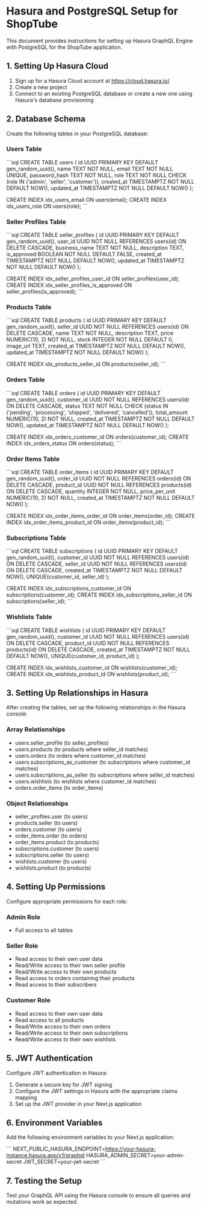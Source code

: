 # Hasura and PostgreSQL Setup for ShopTube

This document provides instructions for setting up Hasura GraphQL Engine with PostgreSQL for the ShopTube application.

## 1. Setting Up Hasura Cloud

1. Sign up for a Hasura Cloud account at https://cloud.hasura.io/
2. Create a new project
3. Connect to an existing PostgreSQL database or create a new one using Hasura's database provisioning

## 2. Database Schema

Create the following tables in your PostgreSQL database:

### Users Table
\`\`\`sql
CREATE TABLE users (
  id UUID PRIMARY KEY DEFAULT gen_random_uuid(),
  name TEXT NOT NULL,
  email TEXT NOT NULL UNIQUE,
  password_hash TEXT NOT NULL,
  role TEXT NOT NULL CHECK (role IN ('admin', 'seller', 'customer')),
  created_at TIMESTAMPTZ NOT NULL DEFAULT NOW(),
  updated_at TIMESTAMPTZ NOT NULL DEFAULT NOW()
);

CREATE INDEX idx_users_email ON users(email);
CREATE INDEX idx_users_role ON users(role);
\`\`\`

### Seller Profiles Table
\`\`\`sql
CREATE TABLE seller_profiles (
  id UUID PRIMARY KEY DEFAULT gen_random_uuid(),
  user_id UUID NOT NULL REFERENCES users(id) ON DELETE CASCADE,
  business_name TEXT NOT NULL,
  description TEXT,
  is_approved BOOLEAN NOT NULL DEFAULT FALSE,
  created_at TIMESTAMPTZ NOT NULL DEFAULT NOW(),
  updated_at TIMESTAMPTZ NOT NULL DEFAULT NOW()
);

CREATE INDEX idx_seller_profiles_user_id ON seller_profiles(user_id);
CREATE INDEX idx_seller_profiles_is_approved ON seller_profiles(is_approved);
\`\`\`

### Products Table
\`\`\`sql
CREATE TABLE products (
  id UUID PRIMARY KEY DEFAULT gen_random_uuid(),
  seller_id UUID NOT NULL REFERENCES users(id) ON DELETE CASCADE,
  name TEXT NOT NULL,
  description TEXT,
  price NUMERIC(10, 2) NOT NULL,
  stock INTEGER NOT NULL DEFAULT 0,
  image_url TEXT,
  created_at TIMESTAMPTZ NOT NULL DEFAULT NOW(),
  updated_at TIMESTAMPTZ NOT NULL DEFAULT NOW()
);

CREATE INDEX idx_products_seller_id ON products(seller_id);
\`\`\`

### Orders Table
\`\`\`sql
CREATE TABLE orders (
  id UUID PRIMARY KEY DEFAULT gen_random_uuid(),
  customer_id UUID NOT NULL REFERENCES users(id) ON DELETE CASCADE,
  status TEXT NOT NULL CHECK (status IN ('pending', 'processing', 'shipped', 'delivered', 'cancelled')),
  total_amount NUMERIC(10, 2) NOT NULL,
  created_at TIMESTAMPTZ NOT NULL DEFAULT NOW(),
  updated_at TIMESTAMPTZ NOT NULL DEFAULT NOW()
);

CREATE INDEX idx_orders_customer_id ON orders(customer_id);
CREATE INDEX idx_orders_status ON orders(status);
\`\`\`

### Order Items Table
\`\`\`sql
CREATE TABLE order_items (
  id UUID PRIMARY KEY DEFAULT gen_random_uuid(),
  order_id UUID NOT NULL REFERENCES orders(id) ON DELETE CASCADE,
  product_id UUID NOT NULL REFERENCES products(id) ON DELETE CASCADE,
  quantity INTEGER NOT NULL,
  price_per_unit NUMERIC(10, 2) NOT NULL,
  created_at TIMESTAMPTZ NOT NULL DEFAULT NOW()
);

CREATE INDEX idx_order_items_order_id ON order_items(order_id);
CREATE INDEX idx_order_items_product_id ON order_items(product_id);
\`\`\`

### Subscriptions Table
\`\`\`sql
CREATE TABLE subscriptions (
  id UUID PRIMARY KEY DEFAULT gen_random_uuid(),
  customer_id UUID NOT NULL REFERENCES users(id) ON DELETE CASCADE,
  seller_id UUID NOT NULL REFERENCES users(id) ON DELETE CASCADE,
  created_at TIMESTAMPTZ NOT NULL DEFAULT NOW(),
  UNIQUE(customer_id, seller_id)
);

CREATE INDEX idx_subscriptions_customer_id ON subscriptions(customer_id);
CREATE INDEX idx_subscriptions_seller_id ON subscriptions(seller_id);
\`\`\`

### Wishlists Table
\`\`\`sql
CREATE TABLE wishlists (
  id UUID PRIMARY KEY DEFAULT gen_random_uuid(),
  customer_id UUID NOT NULL REFERENCES users(id) ON DELETE CASCADE,
  product_id UUID NOT NULL REFERENCES products(id) ON DELETE CASCADE,
  created_at TIMESTAMPTZ NOT NULL DEFAULT NOW(),
  UNIQUE(customer_id, product_id)
);

CREATE INDEX idx_wishlists_customer_id ON wishlists(customer_id);
CREATE INDEX idx_wishlists_product_id ON wishlists(product_id);
\`\`\`

## 3. Setting Up Relationships in Hasura

After creating the tables, set up the following relationships in the Hasura console:

### Array Relationships
- users.seller_profile (to seller_profiles)
- users.products (to products where seller_id matches)
- users.orders (to orders where customer_id matches)
- users.subscriptions_as_customer (to subscriptions where customer_id matches)
- users.subscriptions_as_seller (to subscriptions where seller_id matches)
- users.wishlists (to wishlists where customer_id matches)
- orders.order_items (to order_items)

### Object Relationships
- seller_profiles.user (to users)
- products.seller (to users)
- orders.customer (to users)
- order_items.order (to orders)
- order_items.product (to products)
- subscriptions.customer (to users)
- subscriptions.seller (to users)
- wishlists.customer (to users)
- wishlists.product (to products)

## 4. Setting Up Permissions

Configure appropriate permissions for each role:

### Admin Role
- Full access to all tables

### Seller Role
- Read access to their own user data
- Read/Write access to their own seller profile
- Read/Write access to their own products
- Read access to orders containing their products
- Read access to their subscribers

### Customer Role
- Read access to their own user data
- Read access to all products
- Read/Write access to their own orders
- Read/Write access to their own subscriptions
- Read/Write access to their own wishlists

## 5. JWT Authentication

Configure JWT authentication in Hasura:

1. Generate a secure key for JWT signing
2. Configure the JWT settings in Hasura with the appropriate claims mapping
3. Set up the JWT provider in your Next.js application

## 6. Environment Variables

Add the following environment variables to your Next.js application:

\`\`\`
NEXT_PUBLIC_HASURA_ENDPOINT=https://your-hasura-instance.hasura.app/v1/graphql
HASURA_ADMIN_SECRET=your-admin-secret
JWT_SECRET=your-jwt-secret
\`\`\`

## 7. Testing the Setup

Test your GraphQL API using the Hasura console to ensure all queries and mutations work as expected.
